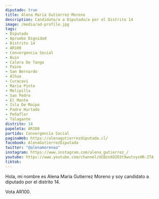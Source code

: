 ```yaml
---
diputado: true
title: Alena Maria Gutierrez Moreno
description: Candidato/a a Diputado/a por el Distrito 14
image: /media/ad-profile.jpg
tags:
- Diputado
- Apruebo Dignidad
- Distrito 14
- AR100
- Convergencia Social
- Buin
- Calera De Tango
- Paine
- San Bernardo
- Alhue
- Curacavi
- Maria Pinto
- Melipilla
- San Pedro
- El Monte
- Isla De Maipo
- Padre Hurtado
- Peñaflor
- Talagante
distrito: 14
papeleta: AR100
partido: Convergencia Social
paginaWeb: https://alenagutierrezdiputada.cl/
facebook: AlenaGutierrezDiputada
twitter: "@alenamorenaa"
instagram: https://www.instagram.com/alena_gutierrez_/
youtube: https://www.youtube.com/channel/UCBznXO2O3t9wutvysHR-2TA
tiktok:
---
```

Hola, mi nombre es Alena Maria Gutierrez Moreno y soy candidato a diputado por el distrito 14.

Vota AR100.
